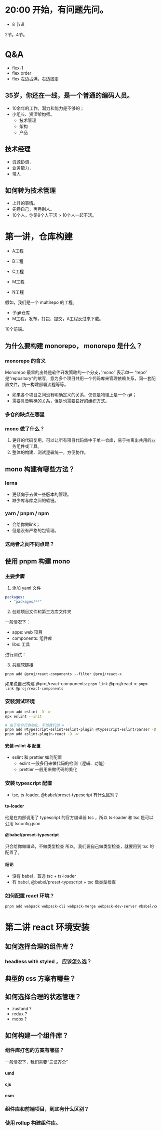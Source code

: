 # 20:00 开始，有问题先问。
- 8 节课

2节。4节。

# Q&A
- flex-1
- flex order
- flex 左边占满，右边固定

## 35岁，你还在一线，是一个普通的编码人员。
- 10余年的工作，潜力和能力是不够的；
- 小组长、资深架构师。
  - 技术管理
  - 架构
  - 产品

## 技术经理
- 资源协调，
- 业务能力，
- 带人

## 如何转为技术管理
- 上升的事情。
- 先卷自己，再卷别人。
- 10个人，你带9个人干活 > 10个人一起干活。

   

# 第一讲，仓库构建

- A工程
- B工程
- C工程

- M工程
- N工程

假如，我们是一个 multirepo 的工程。
- 子git仓库
- M工程，发布，打包，提交，A工程反过来下载。

10个前端。

## 为什么要构建 monorepo， monorepo 是什么？

### monorepo 的含义

Monorepo 最早的出处是软件开发策略的一个分支，”mono” 表示单一 “repo” 是”repository”的缩写，意为多个项目共用一个代码库来管理依赖关系，同一套配置文件，统一构建部署流程等等。

- 如果各个项目之间没有明确定义的关系，仅仅是物理上是一个 git；
- 需要具备明确的关系，但是也需要良好的组织方式。

### 多仓的缺点在哪里


### mono 做了什么？

1. 更好的代码复用，可以让所有项目代码集中于单一仓库，易于抽离出共用的业务组件或工具。
2. 整体的构建、测试逻辑统一，方便协作。

## mono 构建有哪些方法？

### lerna
- 更倾向于去做一些版本的管理。
- 缺少库与库之间的软链。


### yarn / pnpm / npm 
- 会给你做link；
- 但是没有严格的包管理。

### 这两者之间不同点是？



## 使用 pnpm 构建 mono

### 主要步骤

1. 添加 yaml 文件

```yml
packages:
  - "packages/**"
```

2. 创建项目文件和第三方库文件夹

一般情况下：
- apps: web 项目
- components: 组件库
- libs: 工具

进行测试：

3. 共建软链接

`pnpm add @proj/react-components --filter @proj/react-x`

如果说自己构建
@proj/react-components: `pnpm link`
@proj/react-x: `pnpm link @proj/react-components`

### 安装测试环境
```sh
pnpm add eslint -D -w
npx eslint --init

# 由于命令行自动化，不给我们加 w
pnpm add @typescript-eslint/eslint-plugin @typescript-eslint/parser -D -w
pnpm add eslint-plugin-react -D -w

```


#### 安装 eslint 与 配置
- eslint 和 prettier 如何配置
  - eslint 一般多用来做代码的检测（逻辑、功能）
  - prettier 一般用来做代码的美化


### 安装 typescript 配置

- tsc, ts-loader, @babel/preset-typescript 有什么区别？

#### ts-loader 
他是在内部调用了 typescript 的官方编译器 tsc ，所以 ts-loader 和 tsc 是可以公用 tsconfig.json

#### @babel/preset-typescript
只会给你做编译，不做类型检查
所以，我们要自己做类型检查，就要用到 tsc 的配置了。


#### 结论
- 没有 babel，首选 tsc + ts-loader 
- 有 babel, @babel/preset-typescript + tsc 做类型检查

### 如何配置 react 环境？
```sh
pnpm add webpack webpack-cli webpack-merge webpack-dev-server @babel/core @babel/preset-react @babel/preset-typescript babel-loader css-loader less style-loader less-loader postcss postcss-loader tailwindcss autoprefixer html-webpack-plugin cross-env -D --filter @proj/react-x
```

# 第二讲 react 环境安装

## 如何选择合理的组件库？

### headless with styled ， 应该怎么选？

## 典型的 css 方案有哪些？

## 如何选择合理的状态管理？

- zustand ?
- redux ?
- mobx ?

## 如何构建一个组件库？

### 组件库打包的方案有哪些？

一般情况下，我们需要“三证齐全”

#### umd

#### cjs

#### esm 


### 组件库和前端项目，到底有什么区别？

### 使用 rollup 构建组件库。

